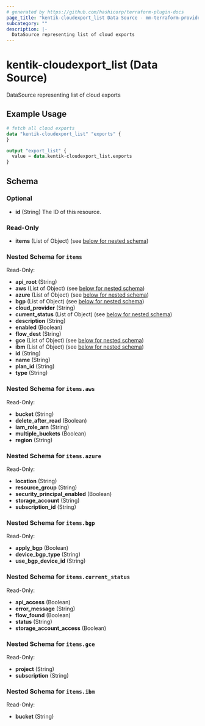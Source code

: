 ```yaml
---
# generated by https://github.com/hashicorp/terraform-plugin-docs
page_title: "kentik-cloudexport_list Data Source - mm-terraform-provider-kentik-cloudexport"
subcategory: ""
description: |-
  DataSource representing list of cloud exports
---
```


# kentik-cloudexport_list (Data Source)

DataSource representing list of cloud exports

## Example Usage

```terraform
# fetch all cloud exports
data "kentik-cloudexport_list" "exports" {
}

output "export_list" {
  value = data.kentik-cloudexport_list.exports
}
```

<!-- schema generated by tfplugindocs -->
## Schema

### Optional

- **id** (String) The ID of this resource.

### Read-Only

- **items** (List of Object) (see [below for nested schema](#nestedatt--items))

<a id="nestedatt--items"></a>
### Nested Schema for `items`

Read-Only:

- **api_root** (String)
- **aws** (List of Object) (see [below for nested schema](#nestedobjatt--items--aws))
- **azure** (List of Object) (see [below for nested schema](#nestedobjatt--items--azure))
- **bgp** (List of Object) (see [below for nested schema](#nestedobjatt--items--bgp))
- **cloud_provider** (String)
- **current_status** (List of Object) (see [below for nested schema](#nestedobjatt--items--current_status))
- **description** (String)
- **enabled** (Boolean)
- **flow_dest** (String)
- **gce** (List of Object) (see [below for nested schema](#nestedobjatt--items--gce))
- **ibm** (List of Object) (see [below for nested schema](#nestedobjatt--items--ibm))
- **id** (String)
- **name** (String)
- **plan_id** (String)
- **type** (String)

<a id="nestedobjatt--items--aws"></a>
### Nested Schema for `items.aws`

Read-Only:

- **bucket** (String)
- **delete_after_read** (Boolean)
- **iam_role_arn** (String)
- **multiple_buckets** (Boolean)
- **region** (String)


<a id="nestedobjatt--items--azure"></a>
### Nested Schema for `items.azure`

Read-Only:

- **location** (String)
- **resource_group** (String)
- **security_principal_enabled** (Boolean)
- **storage_account** (String)
- **subscription_id** (String)


<a id="nestedobjatt--items--bgp"></a>
### Nested Schema for `items.bgp`

Read-Only:

- **apply_bgp** (Boolean)
- **device_bgp_type** (String)
- **use_bgp_device_id** (String)


<a id="nestedobjatt--items--current_status"></a>
### Nested Schema for `items.current_status`

Read-Only:

- **api_access** (Boolean)
- **error_message** (String)
- **flow_found** (Boolean)
- **status** (String)
- **storage_account_access** (Boolean)


<a id="nestedobjatt--items--gce"></a>
### Nested Schema for `items.gce`

Read-Only:

- **project** (String)
- **subscription** (String)


<a id="nestedobjatt--items--ibm"></a>
### Nested Schema for `items.ibm`

Read-Only:

- **bucket** (String)


